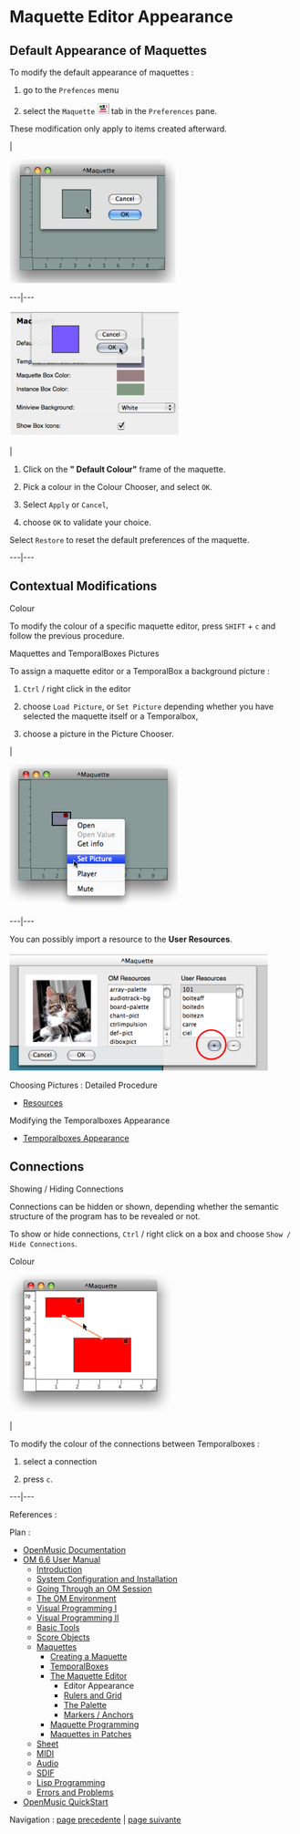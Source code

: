 
# Maquette Editor Appearance

## Default Appearance of Maquettes

To modify the default appearance of maquettes :

  1. go to the `Prefences` menu

  2. select the `Maquette` ![](../res/maq_icon.png) tab in the `Preferences` pane.

These modification only apply to items created afterward.

|

![](../res/col.png)  
  
---|---  
  
![](../res/defcol4.png)

|

  1. Click on the **" Default Colour"** frame of the maquette.

  2. Pick a colour in the Colour Chooser, and select `OK`. 

  3. Select `Apply` or `Cancel`, 

  4. choose `OK` to validate your choice. 

Select `Restore` to reset the default preferences of the maquette.  
  
---|---  
  
## Contextual Modifications

Colour

To modify the colour of a specific maquette editor, press `SHIFT` \+ `c` and
follow the previous procedure.

Maquettes and TemporalBoxes Pictures

To assign a maquette editor or a TemporalBox a background picture :

  1. `Ctrl` / right click in the editor

  2. choose `Load Picture`, or `Set Picture` depending whether you have selected the maquette itself or a Temporalbox,

  3. choose a picture in the Picture Chooser. 

|

![](../res/setpic.png)  
  
---|---  
  
You can possibly import a resource to the **User Resources**.

![](../res/picture.png)

Choosing Pictures : Detailed Procedure

  * [Resources](resources)

Modifying the Temporalboxes Appearance

  * [Temporalboxes Appearance](Appearance)

## Connections

Showing / Hiding Connections

Connections can be hidden or shown, depending whether the semantic structure
of the program has to be revealed or not.

To show or hide connections, `Ctrl` / right click on a box and choose `Show /
Hide Connections`.

Colour

![](../res/colour.png)

|

To modify the colour of the connections between Temporalboxes :

  1. select a connection

  2. press `c`.

  
  
---|---  
  
References :

Plan :

  * [OpenMusic Documentation](OM-Documentation)
  * [OM 6.6 User Manual](OM-User-Manual)
    * [Introduction](00-Sommaire)
    * [System Configuration and Installation](Installation)
    * [Going Through an OM Session](Goingthrough)
    * [The OM Environment](Environment)
    * [Visual Programming I](BasicVisualProgramming)
    * [Visual Programming II](AdvancedVisualProgramming)
    * [Basic Tools](BasicObjects)
    * [Score Objects](ScoreObjects)
    * [Maquettes](Maquettes)
      * [Creating a Maquette](Maquette)
      * [TemporalBoxes](TemporalBoxes)
      * [The Maquette Editor](Editor)
        * Editor Appearance
        * [Rulers and Grid](Grid%20and%20Rulers)
        * [The Palette](player)
        * [Markers / Anchors](Markers)
      * [Maquette Programming](Programming%20Maquette)
      * [Maquettes in Patches](Maquettes%20in%20Patches)
    * [Sheet](Sheet)
    * [MIDI](MIDI)
    * [Audio](Audio)
    * [SDIF](SDIF)
    * [Lisp Programming](Lisp)
    * [Errors and Problems](errors)
  * [OpenMusic QuickStart](QuickStart-Chapters)

Navigation : [page precedente](Editor "page précédente\(The Maquette
Editor\)") | [page suivante](Grid%20and%20Rulers "page suivante\(Rulers
and Grid\)")

